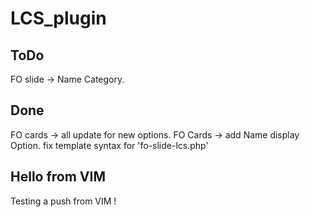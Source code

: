 # LCS_plugin

## ToDo

FO slide -> Name Category.

## Done

FO cards -> all update for new options.
FO Cards -> add Name display Option.
fix template syntax for 'fo-slide-lcs.php'


## Hello from VIM

Testing a push from VIM !
